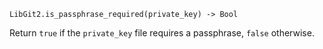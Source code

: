 ```
LibGit2.is_passphrase_required(private_key) -> Bool
```

Return `true` if the `private_key` file requires a passphrase, `false` otherwise.

